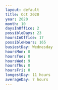 ```yaml
---
layout: default
title: Oct 2020
year: 2020
month: 10
daysInOffice: 2
possibleDays: 23
hoursInOffice: 17
possibleHours: 165
busiestDay: Wednesday
hoursMon: 0
hoursTue: 8
hoursWed: 9
hoursThu: 0
hoursFri: 0
longestDay: 11 hours
averageDay: 7 hours
---
```

